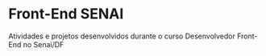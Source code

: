 # Front-End SENAI

Atividades e projetos desenvolvidos durante o curso Desenvolvedor Front-End no Senai/DF
